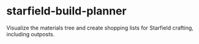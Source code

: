 # starfield-build-planner
Visualize the materials tree and create shopping lists for Starfield crafting, including outposts.
